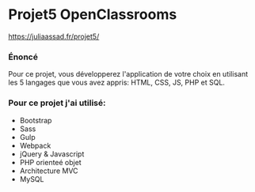 # Projet5 OpenClassrooms

https://juliaassad.fr/projet5/

### Énoncé

Pour ce projet, vous développerez l'application de votre choix en utilisant les 5 langages que vous avez appris: 
HTML, CSS, JS, PHP et SQL. 

### Pour ce projet j'ai utilisé:

- Bootstrap
- Sass
- Gulp
- Webpack
- jQuery & Javascript
- PHP orienteé objet
- Architecture MVC
- MySQL
